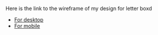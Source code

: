 Here is the link to the wireframe of my design for letter boxd
- [For desktop](https://www.figma.com/design/qeTrc6AOG3b1Li7dvp5LVv/Untitled?node-id=0-1&p=f&t=o4zlocvv6QiqYBoe-0)
- [For mobile](https://www.figma.com/design/qeTrc6AOG3b1Li7dvp5LVv/Untitled?node-id=69-145&p=f&t=o4zlocvv6QiqYBoe-0)
